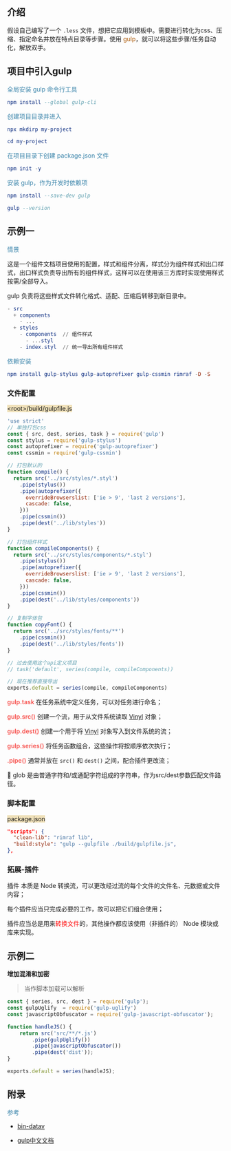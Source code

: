 ## 介绍

假设自己编写了一个 `.less` 文件，想把它应用到模板中。需要进行转化为css、压缩、指定命名并放在特点目录等步骤。使用 <span style="color: #a50">gulp</span>，就可以将这些步骤/任务自动化，解放双手。



## 项目中引入gulp

<span style="color: #3a84aa">全局安装 gulp 命令行工具</span>

```elm
npm install --global gulp-cli
```

<span style="color: #3a84aa">创建项目目录并进入</span>

```elm
npx mkdirp my-project
```

```elm
cd my-project
```

<span style="color: #3a84aa">在项目目录下创建 package.json 文件</span>

```elm
npm init -y
```

<span style="color: #3a84aa">安装 gulp，作为开发时依赖项</span>

```elm
npm install --save-dev gulp
```

```elm
gulp --version
```



## 示例一

<span style="color: #3a84aa">情景</span>

这是一个组件文档项目使用的配置，样式和组件分离，样式分为组件样式和出口样式，出口样式负责导出所有的组件样式，这样可以在使用该三方库时实现使用样式按需/全部导入。

gulp 负责将这些样式文件转化格式、适配、压缩后转移到新目录中。

```elm
- src
  + components
    - ...
  + styles
    - components  // 组件样式
      - ...styl
    - index.styl  // 统一导出所有组件样式
```

<span style="color: #3a84aa">依赖安装</span>

```elm
npm install gulp-stylus gulp-autoprefixer gulp-cssmin rimraf -D -S
```

### 文件配置

<span style="background: #efe0b9"><root\>/build/gulpfile.js</span>

```javascript
'use strict'
// 单独打包css
const { src, dest, series, task } = require('gulp')
const stylus = require('gulp-stylus')
const autoprefixer = require('gulp-autoprefixer')
const cssmin = require('gulp-cssmin')

// 打包默认的
function compile() {
  return src('../src/styles/*.styl')
    .pipe(stylus())
    .pipe(autoprefixer({
      overrideBrowserslist: ['ie > 9', 'last 2 versions'],
      cascade: false,
    }))
    .pipe(cssmin())
    .pipe(dest('../lib/styles'))
}

// 打包组件样式
function compileComponents() {
  return src('../src/styles/components/*.styl')
    .pipe(stylus())
    .pipe(autoprefixer({
      overrideBrowserslist: ['ie > 9', 'last 2 versions'],
      cascade: false,
    }))
    .pipe(cssmin())
    .pipe(dest('../lib/styles/components'))
}

// 复制字体包
function copyFont() {
  return src('../src/styles/fonts/**')
    .pipe(cssmin())
    .pipe(dest('../lib/styles/fonts'))
}

// 过去使用这个api定义项目
// task('default', series(compile, compileComponents))

// 现在推荐直接导出
exports.default = series(compile, compileComponents)
```

<span style="color: #f7534f;font-weight:600">gulp.task</span> 在任务系统中定义任务，可以对任务进行命名；

<span style="color: #f7534f;font-weight:600">gulp.src()</span> 创建一个流，用于从文件系统读取 [Vinyl](https://www.gulpjs.com.cn/docs/api/concepts#vinyl) 对象；

<span style="color: #f7534f;font-weight:600">gulp.dest()</span> 创建一个用于将 [Vinyl](https://www.gulpjs.com.cn/docs/api/concepts#vinyl) 对象写入到文件系统的流；

<span style="color: #f7534f;font-weight:600">gulp.series()</span> 将任务函数组合，这些操作将按顺序依次执行；

<span style="color: #f7534f;font-weight:600">.pipe()</span> 通常并放在 `src()` 和 `dest()` 之间，配合插件更改流；

:turtle: glob 是由普通字符和/或通配字符组成的字符串，作为src/dest参数匹配文件路径。

### 脚本配置

<span style="background: #efe0b9">package.json</span>

```json
"scripts": {
  "clean-lib": "rimraf lib",
  "build:style": "gulp --gulpfile ./build/gulpfile.js",
},
```

### 拓展-插件

插件 本质是 Node 转换流，可以更改经过流的每个文件的文件名、元数据或文件内容；

每个插件应当只完成必要的工作，故可以把它们组合使用；

插件应当总是用来<span style="color: #ff0000">转换文件</span>的，其他操作都应该使用（非插件的） Node 模块或库来实现。



## 示例二

**增加混淆和加密**
> 当作脚本加载可以解析

```javascript
const { series, src, dest } = require('gulp');
const gulpUglify  = require('gulp-uglify')
const javascriptObfuscator = require('gulp-javascript-obfuscator');

function handleJS() {
    return src('src/**/*.js')
        .pipe(gulpUglify())
        .pipe(javascriptObfuscator())
        .pipe(dest('dist'));
}

exports.default = series(handleJS);
```





## 附录

<span style="color: #3a84aa">参考</span>

- [bin-datav](https://github.com/wangbin3162/bin-datav)

- [gulp中文文档](https://www.gulpjs.com.cn/docs/api/concepts/#vinyl)



